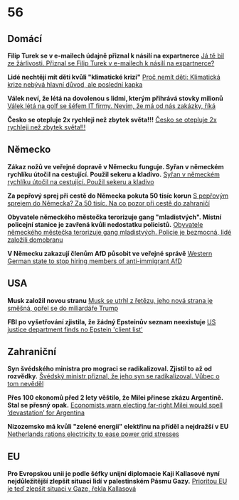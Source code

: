 # 56

## Domácí

**Filip Turek se v e-mailech údajně přiznal k násilí na expartnerce** [Já tě bil ze žárlivosti. Přiznal se Filip Turek v e-mailech k násilí na expartnerce?](https://www.idnes.cz/zpravy/domaci/filip-turek-trestni-oznameni-rychlikova-nasili-biti-znasilneni-expartnerka.A250705_140332_domaci_tty)

**Lidé nechtějí mít děti kvůli "klimatické krizi"** [Proč nemít děti: Klimatická krize nebývá hlavní důvod, ale poslední kapka](https://www.seznamzpravy.cz/clanek/domaci-zivot-v-cesku-proc-nemit-deti-klimaticka-krize-nebyva-hlavni-duvod-ale-posledni-kapka-280853)

**Válek neví, že létá na dovolenou s lidmi, kterým přihrává stovky milionů** [Válek létá na golf se šéfem IT firmy. Nevím, že má od nás zakázky, říká](https://www.seznamzpravy.cz/clanek/domaci-kauzy-valek-leta-na-golf-se-sefem-it-firmy-nevim-ze-ma-od-nas-zakazky-rika-281673)

**Česko se otepluje 2x rychleji než zbytek světa!!!** [Česko se otepluje 2x rychleji než zbytek světa!!!](https://x.com/PraviceKonzerva/status/1944671935960637473)

## Německo

**Zákaz nožů ve veřejné dopravě v Německu funguje. Syřan v německém rychlíku útočil na cestující. Použil sekeru a kladivo.** [Syřan v německém rychlíku útočil na cestující. Použil sekeru a kladivo](https://www.novinky.cz/clanek/zahranicni-evropa-syran-v-nemeckem-rychliku-utocil-na-cestujici-pouzil-sekeru-a-kladivo-40528764)

**Za pepřový sprej při cestě do Německa pokuta 50 tisíc korun** [S pepřovým sprejem do Německa? Za 50 tisíc. Na co pozor při cestě do zahraničí](https://www.idnes.cz/zpravy/domaci/pokuta-nemecko-nuz-peprovy-sprej-zbran-hranice-policie-euro.A250708_180716_domaci_krd?zdroj=sph_hp)

**Obyvatele německého městečka terorizuje gang "mladistvých". Místní policejní stanice je zavřená kvůli nedostatku policistů.** [Obyvatele německého městečka terorizuje gang mladistvých. Policie je bezmocná, lidé založili domobranu](https://www.novinky.cz/clanek/zahranicni-evropa-obyvatele-nemeckeho-mestecka-terorizuje-gang-mladistvych-policie-je-bezmocna-lide-zalozili-domobranu-40529650)

**V Německu zakazují členům AfD působit ve veřejné správě** [Western German state to stop hiring members of anti-immigrant AfD](https://www.yahoo.com/news/western-german-state-stop-hiring-113620121.html)

## USA

**Musk založil novou stranu** [Musk se utrhl z řetězu, jeho nová strana je směšná, opřel se do miliardáře Trump](https://www.idnes.cz/zpravy/zahranicni/donald-trump-elon-musk-nova-politicka-strana-amerika-usa.A250707_074953_zahranicni_herp)

**FBI po vyšetřování zjistila, že žádný Epsteinův seznam neexistuje** [US justice department finds no Epstein 'client list'](https://www.bbc.com/news/articles/cm2m879neljo)

## Zahraniční

**Syn švédského ministra pro mograci se radikalizoval. Zjistil to až od rozvědky.** [Švédský ministr přiznal, že jeho syn se radikalizoval. Vůbec o tom nevěděl](https://www.seznamzpravy.cz/clanek/zahranicni-svedsky-ministr-priznal-napojeni-syna-na-neonacisty-extremismus-v-zemi-sili-281672)

**Přes 100 ekonomů před 2 lety věštilo, že Milei přinese zkázu Argentině. Stal se přesný opak.** [Economists warn electing far-right Milei would spell ‘devastation’ for Argentina](https://x.com/PraviceKonzerva/status/1941518793743925695)

**Nizozemsko má kvůli "zelené energii" elektřinu na příděl a nejdražší v EU** [Netherlands rations electricity to ease power grid stresses](https://www.ft.com/content/9c7560ec-a220-4150-a35e-a79db70c0c07)

## EU

**Pro Evropskou unii je podle šéfky unijní diplomacie Kaji Kallasové nyní nejdůležitější zlepšit situaci lidí v palestinském Pásmu Gazy.** [Prioritou EU je teď zlepšit situaci v Gaze, řekla Kallasová](https://ct24.ceskatelevize.cz/clanek/svet/prioritou-eu-je-ted-zlepsit-situaci-v-gaze-rekla-kallasova-362975)
